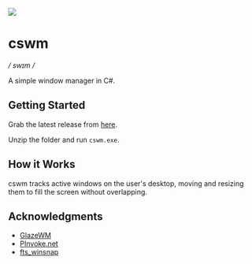 ﻿![](./src/cswm/icon.ico)

# cswm

_/ swɪm /_

A simple window manager in C#.

## Getting Started

Grab the latest release from [here](https://github.com/ebalzuweit/cswm/releases/latest).

Unzip the folder and run `cswm.exe`.

## How it Works

cswm tracks active windows on the user's desktop,
moving and resizing them to fill the screen without overlapping.

## Acknowledgments

- [GlazeWM](https://github.com/lars-berger/GlazeWM)
- [PInvoke.net](https://www.pinvoke.net/index.aspx)
- [fts_winsnap](https://github.com/forrestthewoods/fts_winsnap)
